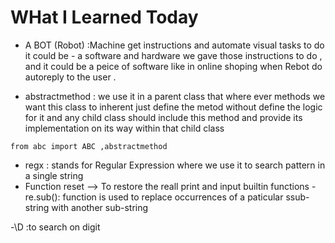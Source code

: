 # WHat I Learned Today
- A BOT (Robot) :Machine get instructions and automate visual tasks to do it could be - a software and hardware  we gave those instructions to do , and it could be a peice of software like in online shoping when Rebot do autoreply to the user . 

- abstractmethod : we use it in a parent  class that  where ever methods we want this class to inherent just define the metod without define the logic for it and any child class should include this method and provide its implementation on its way within that child class

`from abc import ABC ,abstractmethod`

- regx : stands for Regular Expression where we use it to search pattern in a single string
- Function reset --> To restore the reall print and input builtin functions
-re.sub(): function is used to replace occurrences of a paticular ssub-string with another sub-string

-\D :to search on digit
